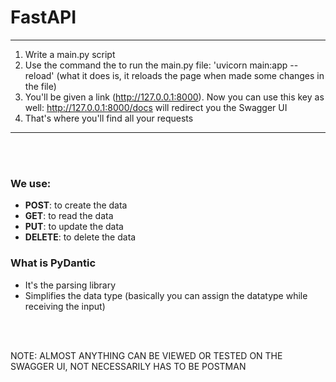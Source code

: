 # FastAPI

---

1. Write a main.py script
2. Use the command the to run the main.py file: 'uvicorn main:app --reload' (what it does is, it reloads the page when made some changes in the file)
3. You'll be given a link (http://127.0.0.1:8000). Now you can use this key as well: http://127.0.0.1:8000/docs will redirect you the Swagger UI
4. That's where you'll find all your requests

----

<br><br>

### We use:
- __POST__: to create the data
- __GET__: to read the data
- __PUT__: to update the data
- __DELETE__: to delete the data

### What is PyDantic
- It's the parsing library
- Simplifies the data type (basically you can assign the datatype while receiving the input)

<br><br>

NOTE: ALMOST ANYTHING CAN BE VIEWED OR TESTED ON THE SWAGGER UI, NOT NECESSARILY HAS TO BE POSTMAN